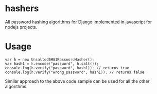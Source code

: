 # hashers
All password hashing algorithms for Django implemented in javascript for nodejs projects.

# Usage

    var h = new UnsaltedSHA1PasswordHasher();
    var hash1 = h.encode("password", h.salt());
    console.log(h.verify("password", hash1)); // returns true
    console.log(h.verify("wrong_password", hash1)); // returns false
    
Similar approach to the above code sample can be used for all the other algorithms.

